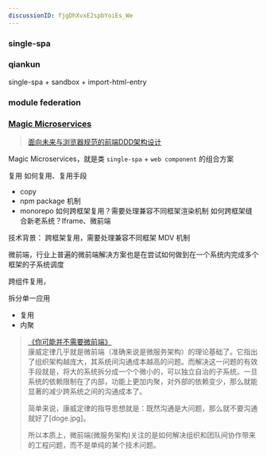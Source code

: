 ```yaml
---
discussionID: fjgDhXvxE2spbYoiEs_We
---
```

### single-spa

### qiankun

single-spa + sandbox + import-html-entry

### module federation
### [Magic Microservices](https://github.com/bytedance/magic-microservices/blob/main/README-zh_CN.md)

> [面向未来与浏览器规范的前端DDD架构设计](https://mp.weixin.qq.com/s/Br4cYZ1UDqwcBRKQTBqsMw)

Magic Microservices，就是类 `single-spa` + `web component` 的组合方案

复用
如何复用、复用手段
- copy
- npm package 机制
- monorepo
如何跨框架复用？需要处理兼容不同框架渲染机制
如何跨框架缝合新老系统？Iframe、微前端

技术背景：
跨框架复用，需要处理兼容不同框架 MDV 机制

微前端，行业上普遍的微前端解决方案也是在尝试如何做到在一个系统内完成多个框架的子系统调度

跨组件复用，

拆分单一应用
- 复用
- 内聚


> [《你可能并不需要微前端》](https://mp.weixin.qq.com/s/khrziHjDfgGS4GgHa6qQJg)  
> 康威定律几乎就是微前端（准确来说是微服务架构）的理论基础了。它指出了组织架构越庞大，其系统间沟通成本越高的问题。而解决这一问题的有效手段就是，将大的系统拆分成一个个微小的，可以独立自治的子系统。一旦系统的依赖限制在了内部，功能上更加内聚，对外部的依赖变少，那么就能显著的减少跨系统之间的沟通成本了。 
>  
> 简单来说，康威定律的指导思想就是：既然沟通是大问题，那么就不要沟通就好了[doge.jpg]。
>   
> 所以本质上，微前端(微服务架构)关注的是如何解决组织和团队间协作带来的工程问题，而不是单纯的某个技术问题。